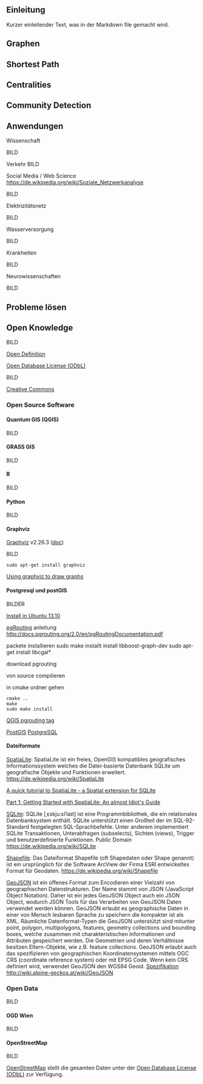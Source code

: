 



## Einleitung
Kurzer einleitender Text, was in der Markdown file gemacht wird.

## Graphen



## Shortest Path



## Centralities



## Community Detection






## Anwendungen
Wissenschaft

BILD

Verkehr
BILD

Social Media / Web Science
https://de.wikipedia.org/wiki/Soziale_Netzwerkanalyse

BILD

Elektrizitätsnetz

BILD

Wasserversorgung

BILD

Krankheiten

BILD

Neurowissenschaften

BILD

## Probleme lösen


## Open Knowledge 
BILD

[Open Definition](http://opendefinition.org/)

[Open Database License (ODbL)](http://opendatacommons.org/licenses/odbl/)

BILD

[Creative Commons](http://de.creativecommons.org/)


### Open Source Software

#### Quantum GIS (QGIS)
BILD


#### GRASS GIS
BILD


#### R
BILD


#### Python
BILD


#### Graphviz
[Graphviz](http://www.graphviz.org/) v2.26.3 ([doc](http://www.graphviz.org/Documentation.php))

BILD

```
sudo apt-get install graphviz
```

[Using graphviz to draw graphs](http://avedo.net/338/using-graphviz-to-draw-graphs/)

#### Postgresql und postGIS
BILDER

[Install in Ubuntu 13.10](http://trac.osgeo.org/postgis/wiki/UsersWikiPostGIS21UbuntuPGSQL93Apt)

[pgRouting](http://pgrouting.org/)
anleitung http://docs.pgrouting.org/2.0/en/pgRoutingDocumentation.pdf

packete installieren
sudo make installt install libboost-graph-dev
sudo apt-get install libcgal*

download pgrouting

von source compilieren


in cmake ordner gehen
```
cmake ..
make
sudo make install
```

[QGIS pgrouting tag](http://planet.qgis.org/planet/tag/pgrouting/)

[PostGIS](http://postgis.org/)
[PostgreSQL](http://www.postgresql.org/)

#### Dateiformate

[SpatiaLite](https://www.gaia-gis.it/fossil/libspatialite/index): SpatiaLite ist ein freies, OpenGIS kompatibles geografisches Informationssystem welches die Datei-basierte Datenbank SQLite um geografische Objekte und Funktionen erweitert.
https://de.wikipedia.org/wiki/SpatiaLite

[A quick tutorial to SpatiaLite - a Spatial extension for SQLite](http://www.gaia-gis.it/gaia-sins/spatialite-tutorial-2.3.1.html)

[Part 1: Getting Started with SpatiaLite: An almost Idiot's Guide](http://www.bostongis.com/PrinterFriendly.aspx?content_name=spatialite_tut01)

[SQLite](https://www.sqlite.org/): SQLite [ˌɛskjuːɛlˈlaɪt] ist eine Programmbibliothek, die ein relationales Datenbanksystem enthält. SQLite unterstützt einen Großteil der im SQL-92-Standard festgelegten SQL-Sprachbefehle. Unter anderem implementiert SQLite Transaktionen, Unterabfragen (subselects), Sichten (views), Trigger und benutzerdefinierte Funktionen. Public Domain
https://de.wikipedia.org/wiki/SQLite

[Shapefile](http://www.esri.com/library/whitepapers/pdfs/shapefile.pdf): Das Dateiformat Shapefile (oft Shapedaten oder Shape genannt) ist ein ursprünglich für die Software ArcView der Firma ESRI entwickeltes Format für Geodaten.
https://de.wikipedia.org/wiki/Shapefile

[GeoJSON](http://geojson.org/) 
ist ein offenes Format zum Encodieren einer Vielzahl von geographischen Datenstrukturen. Der Name stammt von JSON (JavaScript Object Notation). Daher ist ein jedes GeoJSON Object auch ein JSON Object, wodurch JSON Tools für das Verarbeiten von GeoJSON Daten verwendet werden können. GeoJSON erlaubt es geographische Daten in einer von Mensch lesbaren Sprache zu speichern die kompakter ist als XML. Räumliche Datenformat-Typen die GeoJSON unterstützt sind mitunter point, polygon, multipolygons, features, geometry collections und bounding boxes, welche zusammen mit charakteristischen Informationen und Attributen gespeichert werden. Die Geometrien und deren Verhältnisse besitzen Eltern-Objekte, wie z.B. feature collections. GeoJSON erlaubt auch das spezifizieren von geographischen Koordinatensystemen mittels OGC CRS (coordinate reference system) oder mit EPSG Code. Wenn kein CRS definiert wird, verwendet GeoJSON den WGS84 Geoid.
[Spezifikation](http://geojson.org/geojson-spec.html)
http://wiki.alpine-geckos.at/wiki/GeoJSON

### Open Data
BILD

#### OGD Wien
BILD



#### OpenStreetMap
BILD

[OpenStreetMap](http://wiki.openstreetmap.org/wiki/Map_Features) stellt die gesamten Daten unter der [Open Database License (ODbL)](http://opendatacommons.org/licenses/odbl/) zur Verfügung.





